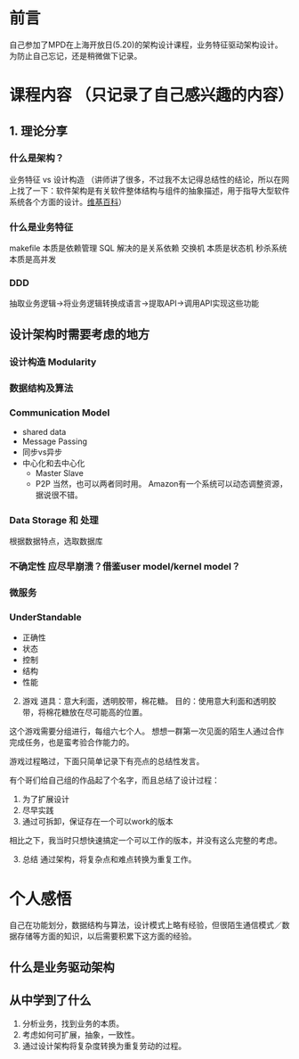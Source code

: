 # 前言

自己参加了MPD在上海开放日(5.20)的架构设计课程，业务特征驱动架构设计。
为防止自己忘记，还是稍微做下记录。

# 课程内容 （只记录了自己感兴趣的内容）
## 1. 理论分享
### 什么是架构？
业务特征 vs 设计构造 （讲师讲了很多，不过我不太记得总结性的结论，所以在网上找了一下：软件架构是有关软件整体结构与组件的抽象描述，用于指导大型软件系统各个方面的设计。[维基百科](https://zh.wikipedia.org/wiki/%E8%BD%AF%E4%BB%B6%E6%9E%B6%E6%9E%84)）

### 什么是业务特征

makefile 本质是依赖管理
SQL 解决的是关系依赖
交换机 本质是状态机
秒杀系统 本质是高并发

### DDD
抽取业务逻辑->将业务逻辑转换成语言->提取API->调用API实现这些功能

## 设计架构时需要考虑的地方
### 设计构造 Modularity
### 数据结构及算法
### Communication Model
  - shared data
  - Message Passing
  - 同步vs异步
  - 中心化和去中心化
     - Master Slave
     - P2P
     当然，也可以两者同时用。 Amazon有一个系统可以动态调整资源，据说很不错。
###  Data Storage 和 处理
   根据数据特点，选取数据库

### 不确定性 应尽早崩溃？借鉴user model/kernel model？
### 微服务 

### UnderStandable
  - 正确性
  - 状态
  - 控制
  - 结构
  - 性能


2. 游戏
道具：意大利面，透明胶带，棉花糖。
目的：使用意大利面和透明胶带，将棉花糖放在尽可能高的位置。

这个游戏需要分组进行，每组六七个人。
想想一群第一次见面的陌生人通过合作完成任务，也是蛮考验合作能力的。

游戏过程略过，下面只简单记录下有亮点的总结性发言。

有个哥们给自己组的作品起了个名字，而且总结了设计过程：
1. 为了扩展设计
2. 尽早实践
3. 通过可拆卸，保证存在一个可以work的版本

相比之下，我当时只想快速搞定一个可以工作的版本，并没有这么完整的考虑。

3. 总结
通过架构，将复杂点和难点转换为重复工作。

# 个人感悟

自己在功能划分，数据结构与算法，设计模式上略有经验，但很陌生通信模式／数据存储等方面的知识，以后需要积累下这方面的经验。

## 什么是业务驱动架构

## 从中学到了什么
1. 分析业务，找到业务的本质。
2. 考虑如何可扩展，抽象，一致性。
3. 通过设计架构将复杂度转换为重复劳动的过程。
